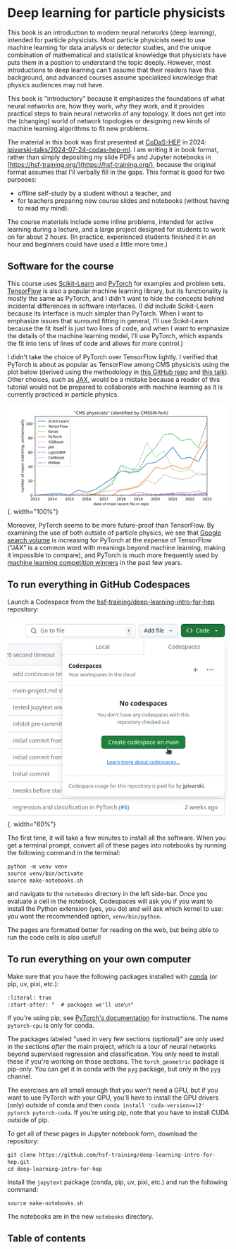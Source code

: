 # Deep learning for particle physicists

This book is an introduction to modern neural networks (deep learning), intended for particle physicists. Most particle physicists need to use machine learning for data analysis or detector studies, and the unique combination of mathematical and statistical knowledge that physicists have puts them in a position to understand the topic deeply. However, most introductions to deep learning can't assume that their readers have this background, and advanced courses assume specialized knowledge that physics audiences may not have.

This book is "introductory" because it emphasizes the foundations of what neural networks are, how they work, _why_ they work, and it provides practical steps to train neural networks of any topology. It does not get into the (changing) world of network topologies or designing new kinds of machine learning algorithms to fit new problems.

The material in this book was first presented at [CoDaS-HEP](https://codas-hep.org/) in 2024: [jpivarski-talks/2024-07-24-codas-hep-ml](https://github.com/jpivarski-talks/2024-07-24-codas-hep-ml). I am writing it in book format, rather than simply depositing my slide PDFs and Jupyter notebooks in [https://hsf-training.org/](https://hsf-training.org/), because the original format assumes that I'll verbally fill in the gaps. This format is good for two purposes:

* offline self-study by a student without a teacher, and
* for teachers preparing new course slides and notebooks (without having to read my mind).

The course materials include some inline problems, intended for active learning during a lecture, and a large project designed for students to work on for about 2 hours. (In practice, experienced students finished it in an hour and beginners could have used a little more time.)

## Software for the course

This course uses [Scikit-Learn](https://scikit-learn.org/) and [PyTorch](https://pytorch.org/) for examples and problem sets. [TensorFlow](https://www.tensorflow.org/) is also a popular machine learning library, but its functionality is mostly the same as PyTorch, and I didn't want to hide the concepts behind incidental differences in software interfaces. (I _did_ include Scikit-Learn because its interface is much simpler than PyTorch. When I want to emphasize issues that surround fitting in general, I'll use Scikit-Learn because the fit itself is just two lines of code, and when I want to emphasize the details of the machine learning model, I'll use PyTorch, which expands the fit into tens of lines of code and allows for more control.)

I didn't take the choice of PyTorch over TensorFlow lightly. I verified that PyTorch is about as popular as TensorFlow among CMS physicists using the plot below (derived using the methodology in [this GitHub repo](https://github.com/jpivarski-talks/2023-05-09-chep23-analysis-of-physicists) and [this talk](https://indico.jlab.org/event/459/contributions/11547/)). Other choices, such as [JAX](https://jax.readthedocs.io/), would be a mistake because a reader of this tutorial would not be prepared to collaborate with machine learning as it is currently practiced in particle physics.

![](img/github-ml-package-cmsswseed.svg){. width="100%"}

Moreover, PyTorch seems to be more future-proof than TensorFlow. By examining the use of both outside of particle physics, we see that <a href="https://trends.google.com/trends/explore?q=%2Fm%2F0h97pvq,%2Fg%2F11bwp1s2k3,%2Fg%2F11gd3905v1&date=2014-08-14%202024-08-14">Google search volume</a> is increasing for PyTorch at the expense of TensorFlow ("JAX" is a common word with meanings beyond machine learning, making it impossible to compare), and PyTorch is much more frequently used by [machine learning competition winners](https://mlcontests.com/state-of-competitive-machine-learning-2023/#deep-learning) in the past few years.

## To run everything in GitHub Codespaces

Launch a Codespace from the [hsf-training/deep-learning-intro-for-hep](https://github.com/hsf-training/deep-learning-intro-for-hep) repository:

![](img/github-codespaces.png){. width="60%"}

The first time, it will take a few minutes to install all the software. When you get a terminal prompt, convert all of these pages into notebooks by running the following command in the terminal:

```shell
python -m venv venv
source venv/bin/activate
source make-notebooks.sh
```

and navigate to the `notebooks` directory in the left side-bar. Once you evaluate a cell in the notebook, Codespaces will ask you if you want to install the Python extension (yes, you do) and will ask which kernel to use: you want the recommended option, `venv/bin/python`.

The pages are formatted better for reading on the web, but being able to run the code cells is also useful!

## To run everything on your own computer

Make sure that you have the following packages installed with [conda](https://scikit-hep.org/user/installing-conda) (or pip, uv, pixi, etc.):

```{include} ../environment.yml
:literal: true
:start-after: "  # packages we'll use\n"
```

If you're using pip, see [PyTorch's documentation](https://pytorch.org/get-started/locally/) for instructions. The name `pytorch-cpu` is only for conda.

The packages labeled "used in very few sections (optional)" are only used in the sections _after_ the main project, which is a tour of neural networks beyond supervised regression and classification. You only need to install these if you're working on those sections. The `torch_geometric` package is pip-only. You can get it in conda with the `pyg` package, but only in the `pyg` channel.

The exercises are all small enough that you won't need a GPU, but if you want to use PyTorch with your GPU, you'll have to install the GPU drivers (only) outside of conda and then `conda install 'cuda-version>=12' pytorch pytorch-cuda`. If you're using pip, note that you have to install CUDA outside of pip.

To get all of these pages in Jupyter notebook form, download the repository:

```shell
git clone https://github.com/hsf-training/deep-learning-intro-for-hep.git
cd deep-learning-intro-for-hep
```

Install the `jupytext` package (conda, pip, uv, pixi, etc.) and run the following command:

```shell
source make-notebooks.sh
```

The notebooks are in the new `notebooks` directory.

## Table of contents

```{tableofcontents}
```
